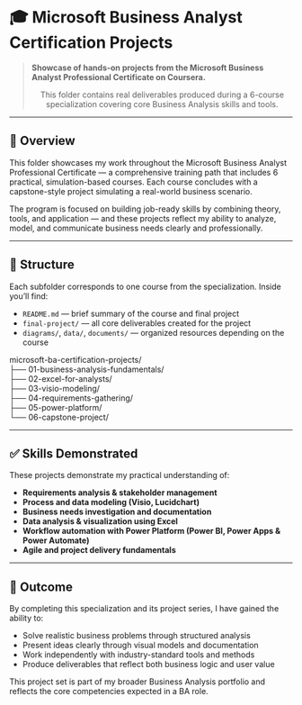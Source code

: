 # 🎓 Microsoft Business Analyst Certification Projects

> **Showcase of hands-on projects from the Microsoft Business Analyst Professional Certificate on Coursera.**  
> <div align="center">This folder contains real deliverables produced during a 6-course specialization covering core Business Analysis skills and tools.</div>

---

## 📌 Overview

This folder showcases my work throughout the Microsoft Business Analyst Professional Certificate — a comprehensive training path that includes 6 practical, simulation-based courses. Each course concludes with a capstone-style project simulating a real-world business scenario.

The program is focused on building job-ready skills by combining theory, tools, and application — and these projects reflect my ability to analyze, model, and communicate business needs clearly and professionally.

---

## 📁 Structure

Each subfolder corresponds to one course from the specialization. Inside you’ll find:

- `README.md` — brief summary of the course and final project
- `final-project/` — all core deliverables created for the project
- `diagrams/`, `data/`, `documents/` — organized resources depending on the course

microsoft-ba-certification-projects/  <br>
├── 01-business-analysis-fundamentals/  <br>
├── 02-excel-for-analysts/  <br>
├── 03-visio-modeling/  <br>
├── 04-requirements-gathering/  <br>
├── 05-power-platform/  <br>
└── 06-capstone-project/<br>


---

## ✅ Skills Demonstrated

These projects demonstrate my practical understanding of:

- **Requirements analysis & stakeholder management**
- **Process and data modeling (Visio, Lucidchart)**
- **Business needs investigation and documentation**
- **Data analysis & visualization using Excel**
- **Workflow automation with Power Platform (Power BI, Power Apps & Power Automate)**
- **Agile and project delivery fundamentals**

---

## 🎯 Outcome

By completing this specialization and its project series, I have gained the ability to:

- Solve realistic business problems through structured analysis
- Present ideas clearly through visual models and documentation
- Work independently with industry-standard tools and methods
- Produce deliverables that reflect both business logic and user value

This project set is part of my broader Business Analysis portfolio and reflects the core competencies expected in a BA role.

